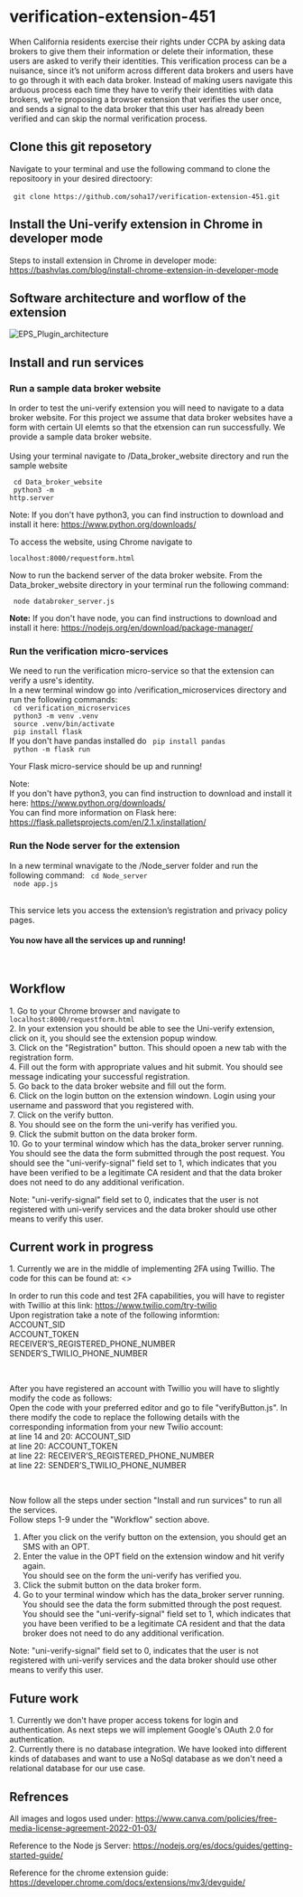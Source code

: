 # verification-extension-451

When California residents exercise their rights under CCPA by asking data brokers to give them their information or delete their information, these users are asked to verify their identities. This verification process can be a nuisance, since it’s not uniform across different data brokers and users have to go through it with each data broker. Instead of making users navigate this arduous process each time they have to verify their identities with data brokers, we’re proposing a browser extension that verifies the user once, and sends a signal to the data broker that this user has already been verified and can skip the normal verification process. 

<h2> Clone this git reposetory </h2> 
Navigate to your terminal and use the following command to clone the repositoory in your desired directoory: <br> </br>
<code> git clone https://github.com/soha17/verification-extension-451.git </code> 

<h2> Install the Uni-verify extension in Chrome in developer mode</h2>

Steps to install extension in Chrome in developer mode: https://bashvlas.com/blog/install-chrome-extension-in-developer-mode 

<h2> Software architecture and worflow of the extension </h2>

![EPS_Plugin_architecture](https://user-images.githubusercontent.com/101018642/165030083-754ea37b-e905-4cdc-8722-5e3f1d2ee7bc.jpg)

<h2> Install and run services </h2>

<h3>Run a sample data broker website</h3> 
In order to test the uni-verify extension you will need to navigate to a data broker website. For this project we assume that data broker websites have a form with certain UI elemts so that the etxension can run successfully. We provide a sample data broker website. <br></br>
Using your terminal navigate to /Data_broker_website directory and run the sample website <br>

<code> cd Data_broker_website </code> <br>
<code> python3 -m http.server </code> <br>

Note: If you don't have python3, you can find instruction to download and install it here: https://www.python.org/downloads/ <br>

To access the website, using Chrome navigate to <br>
<code> localhost:8000/requestform.html </code>  <br> 

Now to run the backend server of the data broker website. From the Data_broker_website directory in your terminal run the following command: <br> 

<code> node databroker_server.js </code> 
<br> 

<b>Note:</b> If you don't have node, you can find instructions to download and install it here: https://nodejs.org/en/download/package-manager/ <br> 


<h3> Run the verification micro-services </h3> 
We need to run the verification micro-service so that the extension can verify a usre's identity. <br> 
In a new terminal window go into /verification_microservices directory and run the following commands: <br> 
<code> cd verification_microservices </code> <br>
<code> python3 -m venv .venv </code> <br> 
<code> source .venv/bin/activate </code> <br>
<code> pip install flask </code> <br> 
If you don't have pandas installed do <code> pip install pandas </code> <br> 
<code> python -m flask run </code> <br> 

Your Flask micro-service should be up and running! 

Note: <br> 
If you don't have python3, you can find instruction to download and install it here: https://www.python.org/downloads/ <br> 
You can find more information on Flask here: https://flask.palletsprojects.com/en/2.1.x/installation/ <br> 

<h3> Run the Node server for the extension </h3> 

In a new terminal wnavigate to the /Node_server folder and run the following command: 
<code> cd Node_server </code> <br> 
<code> node app.js </code> <br>

This service lets you  access the extension’s registration and privacy policy pages. <br> 

<h4> You now have all the services up and running! </h4> <br> 

<h2> Workflow </h2> 
1. Go to your Chrome browser and navigate to <code> localhost:8000/requestform.html </code> <br> 
2. In your extension you should be able to see the Uni-verify extension, click on it, you should see the extension popup window. <br> 
3. Click on the "Registration" button. This should opoen a new tab with the registration form. <br>
4. Fill out the form with appropriate values and hit submit. You should see message indicating your successful registration. <br>
5. Go back to the data broker website and fill out the form. <br>
6. Click on the login button on the extension windown. Login using your username and password that you registered with. <br> 
7. Click on the verify button. <br> 
8. You should see on the form the uni-verify has verified you. <br> 
9. Click the submit button on the data broker form. <br> 
10. Go to your terminal window which has the data_broker server running. You should see the data the form submitted through the post request. You should see the "uni-verify-signal" field set to 1, which indicates that you have been verified to be a legitimate CA resident and that the data broker does not need to do any additional verification. <br>

Note: "uni-verify-signal" field set to 0, indicates that the user is not registered with uni-verify services and the data broker should use other means to verify this user. 

<h2> Current work in progress </h2> 
1. Currently we are in the middle of implementing 2FA using Twillio. The code for this can be found at: <> <br> 

In order to run this code and test 2FA capabilities, you will have to register with Twillio at this link: https://www.twilio.com/try-twilio <br> 
Upon registration take a note of the following informtion: <br> 
ACCOUNT_SID  <br> 
ACCOUNT_TOKEN <br>
RECEIVER’S_REGISTERED_PHONE_NUMBER <br> 
SENDER’S_TWILIO_PHONE_NUMBER <br> 

  
<br> 
  
  
After you have registered an account with Twillio you will have to slightly modify the code as follows: <br> 
 Open the code with your preferred editor and go to file "verifyButton.js". In there modify the code to replace the following details with the corresponding information from your new Twilio account: <br> 
at line 14 and 20: ACCOUNT_SID  <br> 
at line 20: ACCOUNT_TOKEN <br>
at line 22: RECEIVER’S_REGISTERED_PHONE_NUMBER <br> 
at line 22: SENDER’S_TWILIO_PHONE_NUMBER <br> 

<br> 

Now follow all the steps under section "Install and run survices" to run all the services. <br> 
Follow steps 1-9 under the "Workflow" section above. <br> 
1. After you click on the verify button on the extension, you should get an SMS with an OPT. <br>
2. Enter the value in the OPT field on the extension window and hit verify again. <br> 
You should see on the form the uni-verify has verified you. <br> 
3. Click the submit button on the data broker form. <br> 
4. Go to your terminal window which has the data_broker server running. You should see the data the form submitted through the post request. You should see the "uni-verify-signal" field set to 1, which indicates that you have been verified to be a legitimate CA resident and that the data broker does not need to do any additional verification. <br>

Note: "uni-verify-signal" field set to 0, indicates that the user is not registered with uni-verify services and the data broker should use other means to verify this user. 

<h2> Future work </h2> 
1. Currently we don't have proper access tokens for login and authentication. As next steps we will implement Google's OAuth 2.0 for authentication. <br>
2. Currently there is no database integration. We have looked into different kinds of databases and want to use a NoSql database as we don't need a relational database for our use case. <br> 


<h2> Refrences </h2> 

All images and logos used under: https://www.canva.com/policies/free-media-license-agreement-2022-01-03/

Reference to the Node js Server: https://nodejs.org/es/docs/guides/getting-started-guide/

Reference for the chrome extension guide: https://developer.chrome.com/docs/extensions/mv3/devguide/
